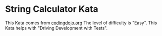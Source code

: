 # String Calculator Kata

This Kata comes from [codingdojo.org](https://codingdojo.org/kata/StringCalculator/)
The level of difficulty is "Easy".
This Kata helps with "Driving Development with Tests".

